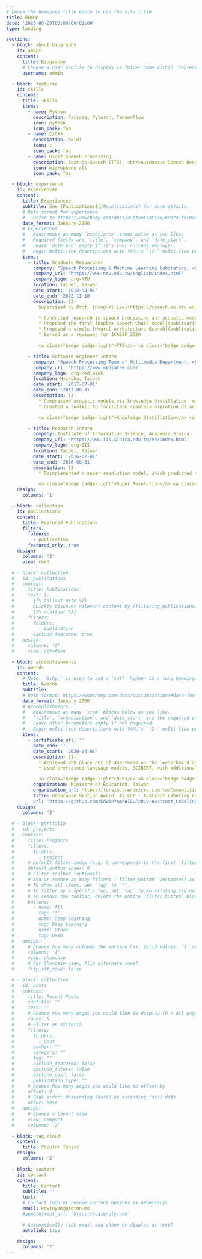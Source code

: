 ```yaml
---
# Leave the homepage title empty to use the site title
title: 陳柏文
date: '2023-06-29T00:00:00+01:00'
type: landing

sections:
  - block: about.biography
    id: about
    content:
      title: Biography
      # Choose a user profile to display (a folder name within `content/authors/`)
      username: admin

  - block: features
    id: skills
    content:
      title: Skills
      items:
        - name: Python
          description: Fairseq, Pytorch, Tensorflow 
          icon: python
          icon_pack: fab
        - name: C/C++
          description: Kaldi
          icon: c
          icon_pack: fas
        - name: Digit Speech Processing
          description: Text-to-Speech (TTS), <br/>Automatic Speech Recognition (ASR)
          icon: microphone-alt
          icon_pack: fas

  - block: experience
    id: experiences
    content:
      title: Experiences
      subtitle: See [Publications](/#publications) for more details.
      # Date format for experience
      #   Refer to https://wowchemy.com/docs/customization/#date-format
      date_format: January 2006
      # Experiences.
      #   Add/remove as many `experience` items below as you like.
      #   Required fields are `title`, `company`, and `date_start`.
      #   Leave `date_end` empty if it's your current employer.
      #   Begin multi-line descriptions with YAML's `|2-` multi-line prefix.
      items:
        - title: Graduate Researcher
          company: 'Speech Processing & Machine Learning Laboratory, <br/>National Taiwan University'
          company_url: 'https://www.ntu.edu.tw/english/index.html'
          company_logo: org-NTU
          location: Taipei, Taiwan
          date_start: '2018-09-01'
          date_end: '2022-11-10'
          description: |2-
            Supervised by Prof. [Hung-Yi Lee](https://speech.ee.ntu.edu.tw/~hylee/index.php)

            * Conducted research in speech processing and acoustic modeling utilizing deep learning techniques to explore novel topics
            * Proposed the first [Duplex Speech Chain model](publication/duplexspeechchain) capable of performing Text‑to‑Speech and Automatic Speech Recognition simultaneously through the use of a single reversible network, enabling the effective use of supervision signals from both directions
            * Proposed a simple [Neural Architecture Search](publication/jnet/) approach on audio source separation that utilizes the positive correlation in performance shown between models with fixed randomly weighted layers and their fully trained counterparts 
            * Served as a reviewer for ICASSP 2020

            <a class="badge badge-light">TTS</a> <a class="badge badge-light">ASR</a><a class="badge badge-light">Neural Architecture Search</a>

        - title: Software Engineer Intern
          company: 'Speech Processing Team of Multimedia Department, <br/>MediaTek Inc.'
          company_url: 'https://www.mediatek.com/'
          company_logo: org-MediaTek
          location: Hsinchu, Taiwan
          date_start: '2017-07-01'
          date_end: '2017-08-31'
          description: |2-
            * Compressed acoustic models via knowledge distillation, maintaining a modest performance decline with 50% fewer parameters
            * Created a toolkit to facilitate seamless migration of acoustic models from Kaldi to Tensorflow, effectively reducing development time

            <a class="badge badge-light">Knowledge Distillation</a> <a class="badge badge-light">Model Migration</a>

        - title: Research Intern
          company: Institute of Information Science, Academia Sinica
          company_url: 'https://www.iis.sinica.edu.tw/en/index.html'
          company_logo: org-IIS
          location: Taipei, Taiwan
          date_start: '2016-07-01'
          date_end: '2016-08-31'
          description: |2-
            * Reimplemented a super‑resolution model, which predicted the residual between the original image and its super‑resolved counterpart

            <a class="badge badge-light">Super Resolution</a> <a class="badge badge-light">Computer Vision</a>
    design:
      columns: '1'

  - block: collection
    id: publications
    content:
      title: Featured Publications
      filters:
        folders:
          - publication
        featured_only: true
    design:
      columns: '2'
      view: card

  # - block: collection
  #   id: publications 
  #   content:
  #     title: Publications
  #     text: |-
  #       {{% callout note %}}
  #       Quickly discover relevant content by [filtering publications](./publication/).
  #       {{% /callout %}}
  #     filters:
  #       folders:
  #         - publication
  #       exclude_featured: true
  #   design:
  #     columns: '2'
  #     view: citation

  - block: accomplishments
    id: awards
    content:
      # Note: `&shy;` is used to add a 'soft' hyphen in a long heading.
      title: Awards
      subtitle:
      # Date format: https://wowchemy.com/docs/customization/#date-format
      date_format: January 2006
      # Accomplishments.
      #   Add/remove as many `item` blocks below as you like.
      #   `title`, `organization`, and `date_start` are the required parameters.
      #   Leave other parameters empty if not required.
      #   Begin multi-line descriptions with YAML's `|2-` multi-line prefix.
      items:
        - certificate_url: ''
          date_end: ''
          date_start: '2020-04-01'
          description: |2-
            * Achieved 8th place out of 469 teams on the leaderboard as team leader
            * Used pretrained language models, SCIBERT, with additional linear layers to perform sequential sentence classification

            <a class="badge badge-light">NLP</a> <a class="badge badge-light">Multi-Label Classification</a>
          organization: Ministry of Education, Taiwan
          organization_url: https://tbrain.trendmicro.com.tw/Competitions/Details/8
          title: Honorable Mention Award, AI CUP - Abstract Labeling Competition
          url: 'https://github.com/EdwinYam/AICUP2019-Abstract_Labeling'
    design:
      columns: '2'
  
  # - block: portfolio
  #   id: projects
  #   content:
  #     title: Projects
  #     filters:
  #       folders:
  #         - project
  #     # Default filter index (e.g. 0 corresponds to the first `filter_button` instance below).
  #     default_button_index: 0
  #     # Filter toolbar (optional).
  #     # Add or remove as many filters (`filter_button` instances) as you like.
  #     # To show all items, set `tag` to "*".
  #     # To filter by a specific tag, set `tag` to an existing tag name.
  #     # To remove the toolbar, delete the entire `filter_button` block.
  #     buttons:
  #       - name: All
  #         tag: '*'
  #       - name: Deep Learning
  #         tag: Deep Learning
  #       - name: Other
  #         tag: Demo
  #   design:
  #     # Choose how many columns the section has. Valid values: '1' or '2'.
  #     columns: '1'
  #     view: showcase
  #     # For Showcase view, flip alternate rows?
  #     flip_alt_rows: false

  # - block: collection
  #   id: posts
  #   content:
  #     title: Recent Posts
  #     subtitle: ''
  #     text: ''
  #     # Choose how many pages you would like to display (0 = all pages)
  #     count: 5
  #     # Filter on criteria
  #     filters:
  #       folders:
  #         - post
  #       author: ""
  #       category: ""
  #       tag: ""
  #       exclude_featured: false
  #       exclude_future: false
  #       exclude_past: false
  #       publication_type: ""
  #     # Choose how many pages you would like to offset by
  #     offset: 0
  #     # Page order: descending (desc) or ascending (asc) date.
  #     order: desc
  #   design:
  #     # Choose a layout view
  #     view: compact
  #     columns: '2'

  - block: tag_cloud
    content:
      title: Popular Topics
    design:
      columns: '2'

  - block: contact
    id: contact
    content:
      title: Contact
      subtitle: ''
      text: ''
      # Contact (add or remove contact options as necessary)
      email: edwinyam@proton.me
      #appointment_url: 'https://calendly.com'

      # Automatically link email and phone or display as text?
      autolink: true

    design:
      columns: '2'
---
```

